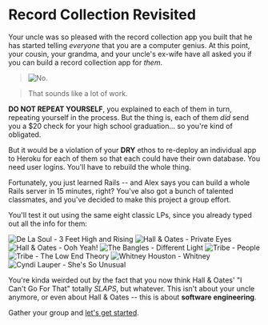 # Record Collection Revisited

Your uncle was so pleased with the record collection app you built that he has started telling *everyone* that you are a computer genius. At this point, your cousin, your grandma, and your uncle's ex-wife have all asked you if you can build a record collection app for *them*.

>![No.](https://media1.giphy.com/media/1pA5BYWQlPukaYGp11/200.gif)

>That sounds like a lot of work.

**DO NOT REPEAT YOURSELF**, you explained to each of them in turn, repeating yourself in the process. But the thing is, each of them *did* send you a $20 check for your high school graduation... so you're kind of obligated.

But it would be a violation of your **DRY** ethos to re-deploy an individual app to Heroku for each of them so that each could have their own database. You need user logins. You'll have to rebuild the whole thing.

Fortunately, you just learned Rails -- and Alex says you can build a whole Rails server in 15 minutes, right? You've also got a bunch of talented classmates, and you've decided to make this project a group effort.

You'll test it out using the same eight classic LPs, since you already typed out all the info for them:

![De La Soul - 3 Feet High and Rising](https://upload.wikimedia.org/wikipedia/en/thumb/5/5a/DeLaSoul3FeetHighandRisingalbumcover.jpg/220px-DeLaSoul3FeetHighandRisingalbumcover.jpg)
![Hall & Oates - Private Eyes](https://upload.wikimedia.org/wikipedia/en/thumb/2/26/Hall_Oates_Private_Eyes.jpg/220px-Hall_Oates_Private_Eyes.jpg)
![Hall & Oates - Ooh Yeah!](https://upload.wikimedia.org/wikipedia/en/thumb/9/9f/Hall_Oates_Ooh_Yeah.jpg/220px-Hall_Oates_Ooh_Yeah.jpg)
![The Bangles - Different Light](https://upload.wikimedia.org/wikipedia/en/thumb/e/e8/The_Bangles_-_Different_Light.jpg/220px-The_Bangles_-_Different_Light.jpg)
![Tribe - People](https://upload.wikimedia.org/wikipedia/en/thumb/f/f3/ATCQPeople%27sInstinctTravels.jpg/220px-ATCQPeople%27sInstinctTravels.jpg)
![Tribe - The Low End Theory](https://upload.wikimedia.org/wikipedia/en/thumb/4/42/ATribeCalledQuestTheLowEndtheory.jpg/220px-ATribeCalledQuestTheLowEndtheory.jpg)
![Whitney Houston - Whitney](https://upload.wikimedia.org/wikipedia/en/thumb/a/a9/Whitney_Houston_-_Whitney_%28album%29.jpg/220px-Whitney_Houston_-_Whitney_%28album%29.jpg)
![Cyndi Lauper - She's So Unusual](https://upload.wikimedia.org/wikipedia/en/thumb/0/09/ShesSoUnusual1984.PNG/220px-ShesSoUnusual1984.PNG)

You're kinda weirded out by the fact that you now think Hall & Oates' "I Can't Go For That" totally *SLAPS*, but whatever. This isn't about your uncle anymore, or even about Hall & Oates -- this is about **software engineering**.

Gather your group and [let's get started](StepOne.md).

